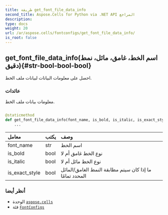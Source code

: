```yaml
---
title: طريقة get_font_file_data_info
second_title: Aspose.Cells for Python via .NET API المراجع
description:
type: docs
weight: 20
url: /ar/aspose.cells/fontconfigs/get_font_file_data_info/
is_root: false
---
```

##  get_font_file_data_info(اسم الخط، غامق، مائل، نمط دقيق){#str-bool-bool-bool}
احصل على معلومات البيانات لبيانات ملف الخط.


###  عائدات

معلومات بيانات ملف الخط.


```python

@staticmethod
def get_font_file_data_info(font_name, is_bold, is_italic, is_exact_style):
    ...
```


| معامل| يكتب| وصف|
| :- | :- | :- |
| font_name | str | اسم الخط|
| is_bold | bool | نوع الخط غامق أم لا|
| is_italic | bool | نوع الخط مائل أم لا|
| is_exact_style | bool | ما إذا كان سيتم مطابقة النمط الغامق/المائل المحدد تمامًا|



###  أنظر أيضا
* الوحدة [`aspose.cells`](../../)
* فئة [`FontConfigs`](/cells/python-net/ar/aspose.cells/fontconfigs)
